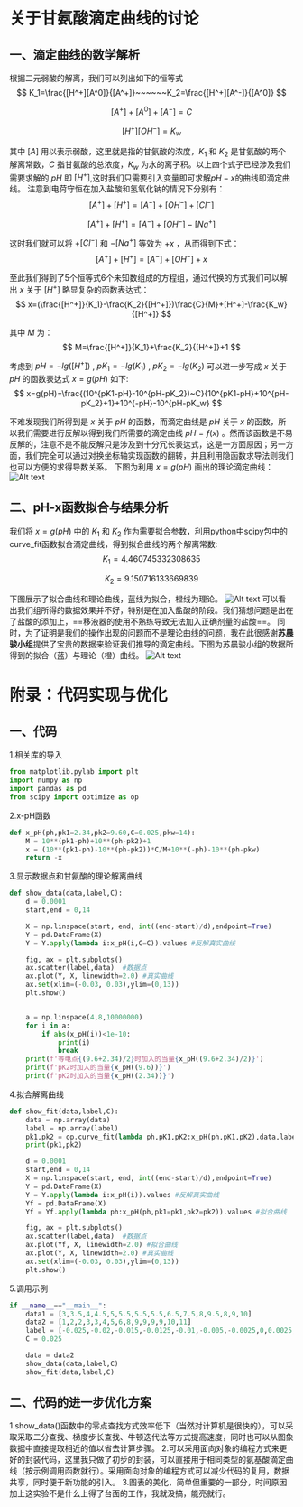 # 关于甘氨酸滴定曲线的讨论
## 一、滴定曲线的数学解析
根据二元弱酸的解离，我们可以列出如下的恒等式
$$
K_1=\frac{[H^+][A^0]}{[A^+]}~~~~~~K_2=\frac{[H^+][A^-]}{[A^0]}
$$

$$
[A^+]+[A^0]+[A^-]=C
$$

$$
[H^+][OH^-]=K_w
$$

其中 $[A]$ 用以表示弱酸，这里就是指的甘氨酸的浓度，$K_1$ 和 $K_2$ 是甘氨酸的两个解离常数，$C$ 指甘氨酸的总浓度，$K_w$ 为水的离子积。以上四个式子已经涉及我们需要求解的 $pH$ 即 $[H^+]$,这时我们只需要引入变量即可求解$pH-x$的曲线即滴定曲线。
注意到电荷守恒在加入盐酸和氢氧化钠的情况下分别有：
$$
[A^+]+[H^+]=[A^-]+[OH^-]+[Cl^-]
$$

$$
[A^+]+[H^+]=[A^-]+[OH^-]-[Na^+]
$$

这时我们就可以将 $+[Cl^-]$ 和 $-[Na^+]$ 等效为 $+x$ ，从而得到下式：
$$
[A^+]+[H^+]=[A^-]+[OH^-]+x
$$

至此我们得到了5个恒等式6个未知数组成的方程组，通过代换的方式我们可以解出 $x$ 关于 $[H^+]$ 略显复杂的函数表达式：
$$
x=(\frac{[H^+]}{K_1}-\frac{K_2}{[H^+]})\frac{C}{M}+[H^+]-\frac{K_w}{[H^+]}
$$

其中 $M$ 为：
$$
M=\frac{[H^+]}{K_1}+\frac{K_2}{[H^+]}+1
$$

考虑到 $pH=-lg([H^+])$ , $pK_1=-lg(K_1)$ , $pK_2=-lg(K_2)$ 可以进一步写成 $x$ 关于 $pH$ 的函数表达式 $x=g(pH)$ 如下:
$$
x=g(pH)=\frac{(10^{pK1-pH}-10^{pH-pK_2})~C}{10^{pK1-pH}+10^{pH-pK_2}+1}+10^{-pH}-10^{pH-pK_w}
$$

不难发现我们所得到是 $x$ 关于 $pH$ 的函数，而滴定曲线是 $pH$ 关于 $x$ 的函数，所以我们需要进行反解以得到我们所需要的滴定曲线 $pH=f(x)$ 。然而该函数是不易反解的，注意不是不能反解只是涉及到十分冗长表达式，这是一方面原因；另一方面，我们完全可以通过对换坐标轴实现函数的翻转，并且利用隐函数求导法则我们也可以方便的求得导数关系。
下图为利用 $x=g(pH)$ 画出的理论滴定曲线：
![Alt text](data.png)

## 二、pH-x函数拟合与结果分析 
我们将 $x=g(pH)$ 中的 $K_1$ 和 $K_2$ 作为需要拟合参数，利用python中scipy包中的curve_fit函数拟合滴定曲线，得到拟合曲线的两个解离常数: 
$$
K_1 = 4.460745332308635
$$

$$
K_2 = 9.150716133669839
$$

下图展示了拟合曲线和理论曲线，蓝线为拟合，橙线为理论。
![Alt text](fit.png)
可以看出我们组所得的数据效果并不好，特别是在加入盐酸的阶段。我们猜想问题是出在了盐酸的添加上，==移液器的使用不熟练导致无法加入正确剂量的盐酸==。
同时，为了证明是我们的操作出现的问题而不是理论曲线的问题，我在此很感谢**苏晨骏小组**提供了宝贵的数据来验证我们推导的滴定曲线。下图为苏晨骏小组的数据所得到的拟合（蓝）与理论（橙）曲线。
![Alt text](data2.png)

# 附录：代码实现与优化
## 一、代码
1.相关库的导入
```python
from matplotlib.pylab import plt
import numpy as np
import pandas as pd
from scipy import optimize as op
```
2.x-pH函数
```python
def x_pH(ph,pk1=2.34,pk2=9.60,C=0.025,pkw=14):
    M = 10**(pk1-ph)+10**(ph-pk2)+1
    x = (10**(pk1-ph)-10**(ph-pk2))*C/M+10**(-ph)-10**(ph-pkw)
    return -x
```
3.显示数据点和甘氨酸的理论解离曲线
```python
def show_data(data,label,C):
    d = 0.0001 
    start,end = 0,14

    X = np.linspace(start, end, int((end-start)/d),endpoint=True) 
    Y = pd.DataFrame(X)
    Y = Y.apply(lambda i:x_pH(i,C=C)).values #反解真实曲线

    fig, ax = plt.subplots()
    ax.scatter(label,data)  #数据点
    ax.plot(Y, X, linewidth=2.0) #真实曲线
    ax.set(xlim=(-0.03, 0.03),ylim=(0,13))
    plt.show()


    a = np.linspace(4,8,10000000)
    for i in a:
        if abs(x_pH(i))<1e-10:
            print(i)
            break
    print(f'等电点{(9.6+2.34)/2}时加入的当量{x_pH((9.6+2.34)/2)}')
    print(f'pK2时加入的当量{x_pH((9.6))}')
    print(f'pK2时加入的当量{x_pH((2.34))}')
```
4.拟合解离曲线
```python
def show_fit(data,label,C):
    data = np.array(data)
    label = np.array(label)
    pk1,pk2 = op.curve_fit(lambda ph,pK1,pK2:x_pH(ph,pK1,pK2),data,label,bounds=(0, 10))[0]
    print(pk1,pk2)

    d = 0.0001
    start,end = 0,14
    X = np.linspace(start, end, int((end-start)/d),endpoint=True)
    Y = pd.DataFrame(X)
    Y = Y.apply(lambda i:x_pH(i)).values #反解真实曲线
    Yf = pd.DataFrame(X)
    Yf = Yf.apply(lambda ph:x_pH(ph,pk1=pk1,pk2=pk2)).values #拟合曲线

    fig, ax = plt.subplots()
    ax.scatter(label,data)  #数据点
    ax.plot(Yf, X, linewidth=2.0) #拟合曲线
    ax.plot(Y, X, linewidth=2.0) #真实曲线
    ax.set(xlim=(-0.03, 0.03),ylim=(0,13))
    plt.show()
```
5.调用示例
```python
if __name__=="__main__":
    data1 = [3,3.5,4,4.5,5,5.5,5.5,5.5,6.5,7.5,8,9.5,8,9,10]
    data2 = [1,2,2,3,3,4,5,6,8,9,9,9,9,10,11]
    label = [-0.025,-0.02,-0.015,-0.0125,-0.01,-0.005,-0.0025,0,0.0025,0.005,0.01,0.0125,0.015,0.02,0.025]
    C = 0.025 

    data = data2
    show_data(data,label,C)
    show_fit(data,label,C)
```
## 二、代码的进一步优化方案
1.show_data()函数中的零点查找方式效率低下（当然对计算机是很快的），可以采取采取二分查找、梯度步长查找、牛顿迭代法等方式提高速度，同时也可以从图象数据中直接提取相近的值以省去计算步骤。
2.可以采用面向对象的编程方式来更好的封装代码，这里我只做了初步的封装，可以直接用于相同类型的氨基酸滴定曲线（按示例调用函数就行）。采用面向对象的编程方式可以减少代码的复用，数据共享，同时便于新功能的引入。
3.图表的美化，简单但重要的一部分，时间原因加上这实验不是什么上得了台面的工作，我就没搞，能亮就行。